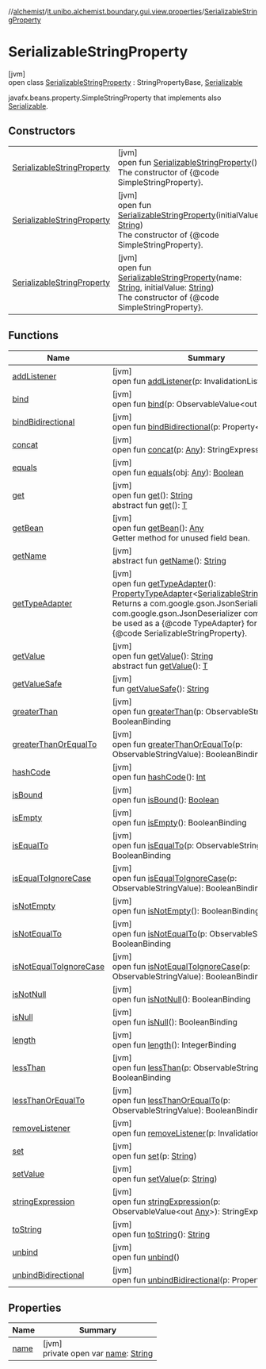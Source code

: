 //[alchemist](../../../index.md)/[it.unibo.alchemist.boundary.gui.view.properties](../index.md)/[SerializableStringProperty](index.md)

# SerializableStringProperty

[jvm]\
open class [SerializableStringProperty](index.md) : StringPropertyBase, [Serializable](https://docs.oracle.com/javase/8/docs/api/java/io/Serializable.html)

javafx.beans.property.SimpleStringProperty that implements also [Serializable](https://docs.oracle.com/javase/8/docs/api/java/io/Serializable.html).

## Constructors

| | |
|---|---|
| [SerializableStringProperty](-serializable-string-property.md) | [jvm]<br>open fun [SerializableStringProperty](-serializable-string-property.md)()<br>The constructor of {@code SimpleStringProperty}. |
| [SerializableStringProperty](-serializable-string-property.md) | [jvm]<br>open fun [SerializableStringProperty](-serializable-string-property.md)(initialValue: [String](https://docs.oracle.com/javase/8/docs/api/java/lang/String.html))<br>The constructor of {@code SimpleStringProperty}. |
| [SerializableStringProperty](-serializable-string-property.md) | [jvm]<br>open fun [SerializableStringProperty](-serializable-string-property.md)(name: [String](https://docs.oracle.com/javase/8/docs/api/java/lang/String.html), initialValue: [String](https://docs.oracle.com/javase/8/docs/api/java/lang/String.html))<br>The constructor of {@code SimpleStringProperty}. |

## Functions

| Name | Summary |
|---|---|
| [addListener](index.md#-741023232%2FFunctions%2F-267951372) | [jvm]<br>open fun [addListener](index.md#-741023232%2FFunctions%2F-267951372)(p: InvalidationListener) |
| [bind](index.md#1367372508%2FFunctions%2F-267951372) | [jvm]<br>open fun [bind](index.md#1367372508%2FFunctions%2F-267951372)(p: ObservableValue<out [String](https://docs.oracle.com/javase/8/docs/api/java/lang/String.html)>) |
| [bindBidirectional](index.md#-253756859%2FFunctions%2F-267951372) | [jvm]<br>open fun [bindBidirectional](index.md#-253756859%2FFunctions%2F-267951372)(p: Property<[String](https://docs.oracle.com/javase/8/docs/api/java/lang/String.html)>) |
| [concat](index.md#1381068703%2FFunctions%2F-267951372) | [jvm]<br>open fun [concat](index.md#1381068703%2FFunctions%2F-267951372)(p: [Any](https://kotlinlang.org/api/latest/jvm/stdlib/kotlin/-any/index.html)): StringExpression |
| [equals](equals.md) | [jvm]<br>open fun [equals](equals.md)(obj: [Any](https://kotlinlang.org/api/latest/jvm/stdlib/kotlin/-any/index.html)): [Boolean](https://kotlinlang.org/api/latest/jvm/stdlib/kotlin/-boolean/index.html) |
| [get](index.md#-1896285590%2FFunctions%2F-267951372) | [jvm]<br>open fun [get](index.md#-1896285590%2FFunctions%2F-267951372)(): [String](https://docs.oracle.com/javase/8/docs/api/java/lang/String.html)<br>abstract fun [get](index.md#-692577270%2FFunctions%2F-267951372)(): [T](../../it.unibo.alchemist.boundary.monitor/-f-x-time-monitor/index.md) |
| [getBean](get-bean.md) | [jvm]<br>open fun [getBean](get-bean.md)(): [Any](https://kotlinlang.org/api/latest/jvm/stdlib/kotlin/-any/index.html)<br>Getter method for unused field bean. |
| [getName](../-serializable-enum-property/index.md#-1148459777%2FFunctions%2F-267951372) | [jvm]<br>abstract fun [getName](../-serializable-enum-property/index.md#-1148459777%2FFunctions%2F-267951372)(): [String](https://docs.oracle.com/javase/8/docs/api/java/lang/String.html) |
| [getTypeAdapter](get-type-adapter.md) | [jvm]<br>open fun [getTypeAdapter](get-type-adapter.md)(): [PropertyTypeAdapter](../-property-type-adapter/index.md)<[SerializableStringProperty](index.md)><br>Returns a com.google.gson.JsonSerializer and com.google.gson.JsonDeserializer combo class to be used as a {@code TypeAdapter} for this {@code SerializableStringProperty}. |
| [getValue](index.md#-584588405%2FFunctions%2F-267951372) | [jvm]<br>open fun [getValue](index.md#-584588405%2FFunctions%2F-267951372)(): [String](https://docs.oracle.com/javase/8/docs/api/java/lang/String.html)<br>abstract fun [getValue](../-serializable-boolean-property/index.md#414617374%2FFunctions%2F-267951372)(): [T](../../it.unibo.alchemist.boundary.monitor/-f-x-time-monitor/index.md) |
| [getValueSafe](index.md#1835836798%2FFunctions%2F-267951372) | [jvm]<br>fun [getValueSafe](index.md#1835836798%2FFunctions%2F-267951372)(): [String](https://docs.oracle.com/javase/8/docs/api/java/lang/String.html) |
| [greaterThan](index.md#351412510%2FFunctions%2F-267951372) | [jvm]<br>open fun [greaterThan](index.md#351412510%2FFunctions%2F-267951372)(p: ObservableStringValue): BooleanBinding |
| [greaterThanOrEqualTo](index.md#923048218%2FFunctions%2F-267951372) | [jvm]<br>open fun [greaterThanOrEqualTo](index.md#923048218%2FFunctions%2F-267951372)(p: ObservableStringValue): BooleanBinding |
| [hashCode](hash-code.md) | [jvm]<br>open fun [hashCode](hash-code.md)(): [Int](https://kotlinlang.org/api/latest/jvm/stdlib/kotlin/-int/index.html) |
| [isBound](index.md#1110173580%2FFunctions%2F-267951372) | [jvm]<br>open fun [isBound](index.md#1110173580%2FFunctions%2F-267951372)(): [Boolean](https://kotlinlang.org/api/latest/jvm/stdlib/kotlin/-boolean/index.html) |
| [isEmpty](index.md#-1787983215%2FFunctions%2F-267951372) | [jvm]<br>open fun [isEmpty](index.md#-1787983215%2FFunctions%2F-267951372)(): BooleanBinding |
| [isEqualTo](index.md#623749268%2FFunctions%2F-267951372) | [jvm]<br>open fun [isEqualTo](index.md#623749268%2FFunctions%2F-267951372)(p: ObservableStringValue): BooleanBinding |
| [isEqualToIgnoreCase](index.md#1467134482%2FFunctions%2F-267951372) | [jvm]<br>open fun [isEqualToIgnoreCase](index.md#1467134482%2FFunctions%2F-267951372)(p: ObservableStringValue): BooleanBinding |
| [isNotEmpty](index.md#1746828194%2FFunctions%2F-267951372) | [jvm]<br>open fun [isNotEmpty](index.md#1746828194%2FFunctions%2F-267951372)(): BooleanBinding |
| [isNotEqualTo](index.md#1853469797%2FFunctions%2F-267951372) | [jvm]<br>open fun [isNotEqualTo](index.md#1853469797%2FFunctions%2F-267951372)(p: ObservableStringValue): BooleanBinding |
| [isNotEqualToIgnoreCase](index.md#-735908701%2FFunctions%2F-267951372) | [jvm]<br>open fun [isNotEqualToIgnoreCase](index.md#-735908701%2FFunctions%2F-267951372)(p: ObservableStringValue): BooleanBinding |
| [isNotNull](index.md#243776836%2FFunctions%2F-267951372) | [jvm]<br>open fun [isNotNull](index.md#243776836%2FFunctions%2F-267951372)(): BooleanBinding |
| [isNull](index.md#-424438667%2FFunctions%2F-267951372) | [jvm]<br>open fun [isNull](index.md#-424438667%2FFunctions%2F-267951372)(): BooleanBinding |
| [length](index.md#-575804160%2FFunctions%2F-267951372) | [jvm]<br>open fun [length](index.md#-575804160%2FFunctions%2F-267951372)(): IntegerBinding |
| [lessThan](index.md#1905668049%2FFunctions%2F-267951372) | [jvm]<br>open fun [lessThan](index.md#1905668049%2FFunctions%2F-267951372)(p: ObservableStringValue): BooleanBinding |
| [lessThanOrEqualTo](index.md#-1502977081%2FFunctions%2F-267951372) | [jvm]<br>open fun [lessThanOrEqualTo](index.md#-1502977081%2FFunctions%2F-267951372)(p: ObservableStringValue): BooleanBinding |
| [removeListener](index.md#1142681545%2FFunctions%2F-267951372) | [jvm]<br>open fun [removeListener](index.md#1142681545%2FFunctions%2F-267951372)(p: InvalidationListener) |
| [set](index.md#412778713%2FFunctions%2F-267951372) | [jvm]<br>open fun [set](index.md#412778713%2FFunctions%2F-267951372)(p: [String](https://docs.oracle.com/javase/8/docs/api/java/lang/String.html)) |
| [setValue](index.md#-1882089003%2FFunctions%2F-267951372) | [jvm]<br>open fun [setValue](index.md#-1882089003%2FFunctions%2F-267951372)(p: [String](https://docs.oracle.com/javase/8/docs/api/java/lang/String.html)) |
| [stringExpression](index.md#510976662%2FFunctions%2F-267951372) | [jvm]<br>open fun [stringExpression](index.md#510976662%2FFunctions%2F-267951372)(p: ObservableValue<out [Any](https://kotlinlang.org/api/latest/jvm/stdlib/kotlin/-any/index.html)>): StringExpression |
| [toString](index.md#100326254%2FFunctions%2F-267951372) | [jvm]<br>open fun [toString](index.md#100326254%2FFunctions%2F-267951372)(): [String](https://docs.oracle.com/javase/8/docs/api/java/lang/String.html) |
| [unbind](index.md#-1625174524%2FFunctions%2F-267951372) | [jvm]<br>open fun [unbind](index.md#-1625174524%2FFunctions%2F-267951372)() |
| [unbindBidirectional](index.md#1978273438%2FFunctions%2F-267951372) | [jvm]<br>open fun [unbindBidirectional](index.md#1978273438%2FFunctions%2F-267951372)(p: Property<[String](https://docs.oracle.com/javase/8/docs/api/java/lang/String.html)>) |

## Properties

| Name | Summary |
|---|---|
| [name](name.md) | [jvm]<br>private open var [name](name.md): [String](https://docs.oracle.com/javase/8/docs/api/java/lang/String.html) |
